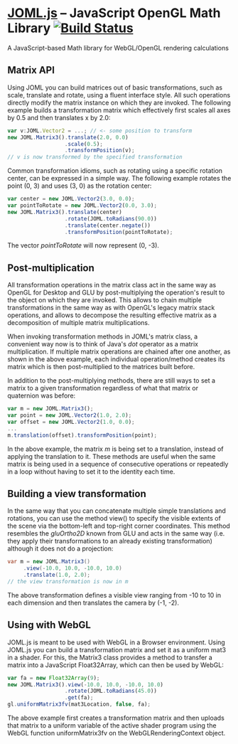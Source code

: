 # [JOML.js](http://joml-ci.github.io/JOML) – JavaScript OpenGL Math Library [![Build Status](https://travis-ci.org/JOML-CI/JOML.svg?branch=2d-js)](https://travis-ci.org/JOML-CI/JOML)
A JavaScript-based Math library for WebGL/OpenGL rendering calculations

Matrix API
----------
Using JOML you can build matrices out of basic transformations, such as scale, translate and rotate, using a fluent interface style. All such operations directly modify the matrix instance on which they are invoked.
The following example builds a transformation matrix which effectively first scales all axes by 0.5
and then translates x by 2.0:
```TypeScript
var v:JOML.Vector2 = ...; // <- some position to transform
new JOML.Matrix3().translate(2.0, 0.0)
                  .scale(0.5);
                  .transformPosition(v);
// v is now transformed by the specified transformation
```

Common transformation idioms, such as rotating using a specific rotation center, can be expressed in a simple way. The following example rotates the point (0, 3) and uses (3, 0) as the rotation center:
```TypeScript
var center = new JOML.Vector2(3.0, 0.0);
var pointToRotate = new JOML.Vector2(0.0, 3.0);
new JOML.Matrix3().translate(center)
                  .rotate(JOML.toRadians(90.0))
                  .translate(center.negate())
                  .transformPosition(pointToRotate);
```
The vector *pointToRotate* will now represent (0, -3).

Post-multiplication
-------------------
All transformation operations in the matrix class act in the same way as OpenGL for Desktop and GLU by post-multiplying the operation's result to the object on which they are invoked. This allows to chain multiple transformations in the same way as with OpenGL's legacy matrix stack operations, and allows to decompose the resulting effective matrix as a decomposition of multiple matrix multiplications.

When invoking transformation methods in JOML's matrix class, a convenient way now is to think of Java's _dot_ operator as a matrix multiplication. If multiple matrix operations are chained after one another, as shown in the above example, each individual operation/method creates its matrix which is then post-multiplied to the matrices built before.

In addition to the post-multiplying methods, there are still ways to set a matrix to a given transformation regardless of what that matrix or quaternion was before:

```TypeScript
var m = new JOML.Matrix3();
var point = new JOML.Vector2(1.0, 2.0);
var offset = new JOML.Vector2(1.0, 0.0);
...
m.translation(offset).transformPosition(point);
```
In the above example, the matrix _m_ is being set to a translation, instead of applying the translation to it.
These methods are useful when the same matrix is being used in a sequence of consecutive operations or repeatedly in a loop without having to set it to the identity each time.

Building a view transformation
--------------------------------
In the same way that you can concatenate multiple simple translations and rotations, you can use the method view() to specify the visible extents of the scene via the bottom-left and top-right corner coordinates.
This method resembles the _gluOrtho2D_ known from GLU and acts in the same way (i.e. they apply their transformations to an already existing transformation) although it does not do a projection:
```Java
var m = new JOML.Matrix3()
     .view(-10.0, 10.0, -10.0, 10.0)
     .translate(1.0, 2.0);
// the view transformation is now in m
```
The above transformation defines a visible view ranging from -10 to 10 in each dimension and then translates the camera by (-1, -2).

Using with WebGL
----------------
JOML.js is meant to be used with WebGL in a Browser environment. Using JOML.js you can build a transformation matrix and set it as a uniform mat3 in a shader. For this, the Matrix3 class provides a method to transfer a matrix into a JavaScript Float32Array, which can then be used by WebGL:
```TypeScript
var fa = new Float32Array(9);
new JOML.Matrix3().view(-10.0, 10.0, -10.0, 10.0)
                  .rotate(JOML.toRadians(45.0))
                  .get(fa);
gl.uniformMatrix3fv(mat3Location, false, fa);
```
The above example first creates a transformation matrix and then uploads that matrix to a uniform variable of the active shader program using the WebGL function uniformMatrix3fv on the WebGLRenderingContext object.
